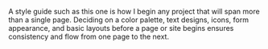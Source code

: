 A style guide such as this one is how I begin any project that will span more than a single page. Deciding on a color palette, text designs, icons, form appearance, and basic layouts before a page or site begins ensures consistency and flow from one page to the next. 
